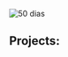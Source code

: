 ![50 dias](https://github.com/wal-wizard/50-Days-of-Projects/assets/82295321/e928f68d-c048-4183-8d97-09237a968496)


## Projects:
